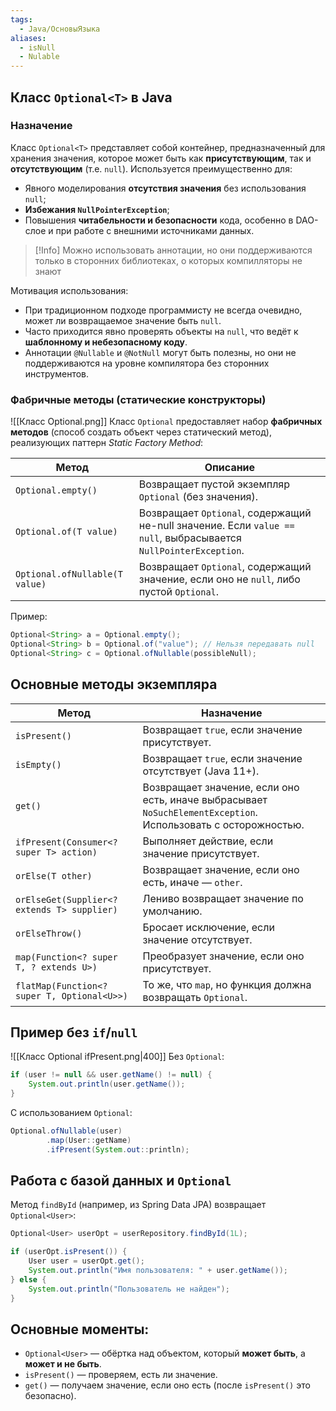 ```yaml
---
tags:
  - Java/ОсновыЯзыка
aliases:
  - isNull
  - Nulable
---
```

## Класс `Optional<T>` в Java

### Назначение

Класс `Optional<T>` представляет собой контейнер, предназначенный для хранения значения, которое может быть как **присутствующим**, так и **отсутствующим** (т.е. `null`). Используется преимущественно для:

- Явного моделирования **отсутствия значения** без использования `null`;
- **Избежания `NullPointerException`**;
- Повышения **читабельности и безопасности** кода, особенно в DAO-слое и при работе с внешними источниками данных.

>[!Info]
>Можно использовать аннотации, но они поддерживаются только в сторонних библиотеках, о которых компилляторы не знают

Мотивация использования:
- При традиционном подходе программисту не всегда очевидно, может ли возвращаемое значение быть `null`.
- Часто приходится явно проверять объекты на `null`, что ведёт к **шаблонному и небезопасному коду**.
- Аннотации `@Nullable` и `@NotNull` могут быть полезны, но они не поддерживаются на уровне компилятора без сторонних инструментов.
### Фабричные методы (статические конструкторы)

![[Класс Optional.png]]
Класс `Optional` предоставляет набор **фабричных методов** (способ создать объект через статический метод), реализующих паттерн _Static Factory Method_:

|Метод|Описание|
|---|---|
|`Optional.empty()`|Возвращает пустой экземпляр `Optional` (без значения).|
|`Optional.of(T value)`|Возвращает `Optional`, содержащий не-null значение. Если `value == null`, выбрасывается `NullPointerException`.|
|`Optional.ofNullable(T value)`|Возвращает `Optional`, содержащий значение, если оно не `null`, либо пустой `Optional`.|

Пример:

```java
Optional<String> a = Optional.empty();
Optional<String> b = Optional.of("value"); // Нельзя передавать null
Optional<String> c = Optional.ofNullable(possibleNull);
```
## Основные методы экземпляра

|Метод|Назначение|
|---|---|
|`isPresent()`|Возвращает `true`, если значение присутствует.|
|`isEmpty()`|Возвращает `true`, если значение отсутствует (Java 11+).|
|`get()`|Возвращает значение, если оно есть, иначе выбрасывает `NoSuchElementException`. Использовать с осторожностью.|
|`ifPresent(Consumer<? super T> action)`|Выполняет действие, если значение присутствует.|
|`orElse(T other)`|Возвращает значение, если оно есть, иначе — `other`.|
|`orElseGet(Supplier<? extends T> supplier)`|Лениво возвращает значение по умолчанию.|
|`orElseThrow()`|Бросает исключение, если значение отсутствует.|
|`map(Function<? super T, ? extends U>)`|Преобразует значение, если оно присутствует.|
|`flatMap(Function<? super T, Optional<U>>)`|То же, что `map`, но функция должна возвращать `Optional`.|
## Пример без `if`/`null`

![[Класс Optional ifPresent.png|400]]
Без `Optional`:
```java
if (user != null && user.getName() != null) {
    System.out.println(user.getName());
}
```

С использованием `Optional`:
```java
Optional.ofNullable(user)
        .map(User::getName)
        .ifPresent(System.out::println);
```
## Работа с базой данных и `Optional`

Метод `findById` (например, из Spring Data JPA) возвращает `Optional<User>`:
```java
Optional<User> userOpt = userRepository.findById(1L);

if (userOpt.isPresent()) {
    User user = userOpt.get();
    System.out.println("Имя пользователя: " + user.getName());
} else {
    System.out.println("Пользователь не найден");
}
```
## Основные моменты:
- `Optional<User>` — обёртка над объектом, который **может быть**, а **может и не быть**.
- `isPresent()` — проверяем, есть ли значение.
- `get()` — получаем значение, если оно есть (после `isPresent()` это безопасно).